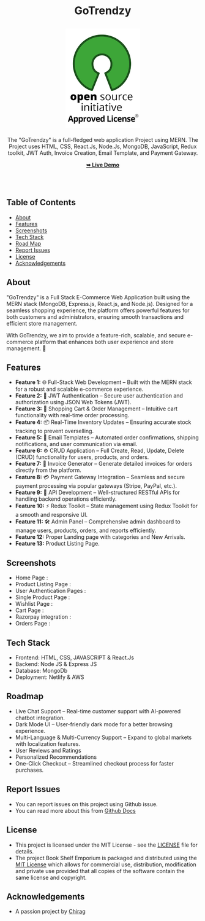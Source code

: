 <h1 align="center">GoTrendzy</h1>

<div align="center">

<h2 align="center">
  <a href="LICENSE">
    <img src="https://github.com/SorcererChiragsingh/GoTrendzy/blob/main/build/media/MIT%20License.png" alt="MIT License" />
  </a>
</h2>

<p>The "GoTrendzy" is a full-fledged web application Project using MERN. The Project uses HTML, CSS, React.Js, Node.Js, MongoDB, JavaScript,  Redux toolkit, JWT Auth, Invoice Creation, Email Template, and Payment Gateway.</p>

<a href="" target="_blank"><strong>➥ Live Demo</strong></a>

</div> <br/><br/>

## Table of Contents

- [About](#about)
- [Features](#features)
- [Screenshots](#screenshots)
- [Tech Stack](#tech-stack)
- [Road Map](#roadmap)
- [Report Issues](#report-issues)
- [License](#license)
- [Acknowledgements](#acknowledgements)

## About

"GoTrendzy" is a Full Stack E-Commerce Web Application built using the MERN stack (MongoDB, Express.js, React.js, and Node.js). Designed for a seamless shopping experience, the platform offers powerful features for both customers and administrators, ensuring smooth transactions and efficient store management.

With GoTrendzy, we aim to provide a feature-rich, scalable, and secure e-commerce platform that enhances both user experience and store management. 🚀

## Features

- **Feature 1:** 🌐 Full-Stack Web Development – Built with the MERN stack for a robust and scalable e-commerce experience.
- **Feature 2:** 🔑 JWT Authentication – Secure user authentication and authorization using JSON Web Tokens (JWT).
- **Feature 3:** 🛒 Shopping Cart & Order Management – Intuitive cart functionality with real-time order processing.
- **Feature 4:** 📦 Real-Time Inventory Updates – Ensuring accurate stock tracking to prevent overselling.
- **Feature 5:** 📧 Email Templates – Automated order confirmations, shipping notifications, and user communication via email.
- **Feature 6:** ⚙️ CRUD Application – Full Create, Read, Update, Delete (CRUD) functionality for users, products, and orders.
- **Feature 7:** 📜 Invoice Generator – Generate detailed invoices for orders directly from the platform.
- **Feature 8:** 💳 Payment Gateway Integration – Seamless and secure payment processing via popular gateways (Stripe, PayPal, etc.).
- **Feature 9:** 📡 API Development – Well-structured RESTful APIs for handling backend operations efficiently.
- **Feature 10:** ⚡ Redux Toolkit – State management using Redux Toolkit for a smooth and responsive UI.
- **Feature 11:** 🛠️ Admin Panel – Comprehensive admin dashboard to manage users, products, orders, and reports efficiently.
- **Feature 12:** Proper Landing page with categories and New Arrivals.
- **Feature 13:** Product Listing Page.

## Screenshots
- Home Page : 
- Product Listing Page :
- User Authentication Pages :
- Single Product Page :
- Wishlist Page :
- Cart Page :
- Razorpay integration :
- Orders Page :


## Tech Stack

- Frontend: HTML, CSS, JAVASCRIPT & React.Js
- Backend:  Node JS & Express JS
- Database: MongoDb
- Deployment: Netlify & AWS


## Roadmap

 - Live Chat Support – Real-time customer support with AI-powered chatbot integration.
 - Dark Mode UI – User-friendly dark mode for a better browsing experience.
 - Multi-Language & Multi-Currency Support – Expand to global markets with localization features.
 - User Reviews and Ratings
 - Personalized Recommendations
 - One-Click Checkout – Streamlined checkout process for faster purchases.


## Report Issues
- You can report issues on this project using Github issue.
- You can read more about this from [Github Docs](https://docs.github.com/en/issues/tracking-your-work-with-issues/creating-an-issue)

## License

- This project is licensed under the MIT License - see the [LICENSE](https://github.com/SorcererChiragsingh/GoTrendzy/blob/main/License) file for details.
- The project Book Shelf Emporium is packaged and distributed using the [MIT License](https://choosealicense.com/licenses/mit/) which allows for commercial use, distribution, modification and private use provided that all copies of the software contain the same license and copyright.

## Acknowledgements

- A passion project by [Chirag](www.linkedin.com/in/chirag-singh-148993279)